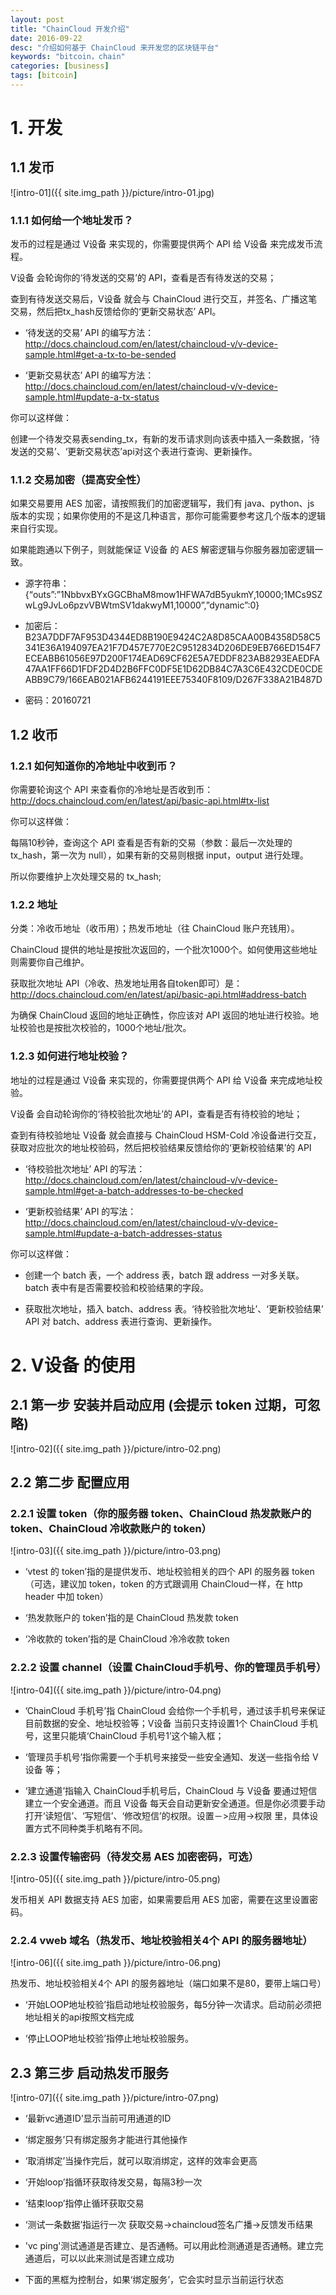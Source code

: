 ```yaml
---
layout: post
title: "ChainCloud 开发介绍"
date: 2016-09-22
desc: "介绍如何基于 ChainCloud 来开发您的区块链平台"
keywords: "bitcoin，chain"
categories: [business]
tags: [bitcoin]
---
```


# 1. 开发

## 1.1 发币

![intro-01]({{ site.img_path }}/picture/intro-01.jpg)

### 1.1.1 如何给一个地址发币？

发币的过程是通过 V设备 来实现的，你需要提供两个 API 给 V设备 来完成发币流程。

V设备 会轮询你的‘待发送的交易’的 API，查看是否有待发送的交易；

查到有待发送交易后，V设备 就会与 ChainCloud 进行交互，并签名、广播这笔交易，然后把tx_hash反馈给你的‘更新交易状态’ API。

* ‘待发送的交易’ API 的编写方法： http://docs.chaincloud.com/en/latest/chaincloud-v/v-device-sample.html#get-a-tx-to-be-sended

* ‘更新交易状态’ API 的编写方法： http://docs.chaincloud.com/en/latest/chaincloud-v/v-device-sample.html#update-a-tx-status

你可以这样做：

创建一个待发交易表sending_tx，有新的发币请求则向该表中插入一条数据，‘待发送的交易’、‘更新交易状态’api对这个表进行查询、更新操作。

### 1.1.2 交易加密（提高安全性）

如果交易要用 AES 加密，请按照我们的加密逻辑写，我们有 java、python、js 版本的实现；如果你使用的不是这几种语言，那你可能需要参考这几个版本的逻辑来自行实现。

如果能跑通以下例子，则就能保证 V设备 的 AES 解密逻辑与你服务器加密逻辑一致。

* 源字符串：{“outs”:”1NbbvxBYxGGCBhaM8mow1HFWA7dB5yukmY,10000;1MCs9SZwLg9JvLo6pzvVBWtmSV1dakwyM1,10000”,”dynamic”:0}

* 加密后：B23A7DDF7AF953D4344ED8B190E9424C2A8D85CAA00B4358D58C5341E36A194097EA21F7D457E770E2C9512834D206DE9EB766ED154F7ECEABB61056E97D200F174EAD69CF62E5A7EDDF823AB8293EAEDFA47AA1FF66D1FDF2D4D2B6FFC0DF5E1D62DB84C7A3C6E432CDE0CDEABB9C79/166EAB021AFB6244191EEE75340F8109/D267F338A21B487D

* 密码：20160721

## 1.2 收币

### 1.2.1 如何知道你的冷地址中收到币？

你需要轮询这个 API 来查看你的冷地址是否收到币： http://docs.chaincloud.com/en/latest/api/basic-api.html#tx-list

你可以这样做：

每隔10秒钟，查询这个 API 查看是否有新的交易（参数：最后一次处理的 tx_hash，第一次为 null），如果有新的交易则根据 input，output 进行处理。

所以你要维护上次处理交易的 tx_hash;

### 1.2.2 地址

分类：冷收币地址（收币用）；热发币地址（往 ChainCloud 账户充钱用）。

ChainCloud 提供的地址是按批次返回的，一个批次1000个。如何使用这些地址则需要你自己维护。

获取批次地址 API（冷收、热发地址用各自token即可）是： http://docs.chaincloud.com/en/latest/api/basic-api.html#address-batch

为确保 ChainCloud 返回的地址正确性，你应该对 API 返回的地址进行校验。地址校验也是按批次校验的，1000个地址/批次。

### 1.2.3 如何进行地址校验？

地址的过程是通过 V设备 来实现的，你需要提供两个 API 给 V设备 来完成地址校验。

V设备 会自动轮询你的‘待校验批次地址’的 API，查看是否有待校验的地址；

查到有待校验地址 V设备 就会直接与 ChainCloud HSM-Cold 冷设备进行交互，获取对应批次的地址校验码，然后把校验结果反馈给你的‘更新校验结果’的 API

* ‘待校验批次地址’ API 的写法： http://docs.chaincloud.com/en/latest/chaincloud-v/v-device-sample.html#get-a-batch-addresses-to-be-checked

* ‘更新校验结果’ API 的写法： http://docs.chaincloud.com/en/latest/chaincloud-v/v-device-sample.html#update-a-batch-addresses-status

你可以这样做：

* 创建一个 batch 表，一个 address 表，batch 跟 address 一对多关联。batch 表中有是否需要校验和校验结果的字段。

* 获取批次地址，插入 batch、address 表。‘待校验批次地址’、‘更新校验结果’ API 对 batch、address 表进行查询、更新操作。

# 2. V设备 的使用

## 2.1 第一步 安装并启动应用 (会提示 token 过期，可忽略)

![intro-02]({{ site.img_path }}/picture/intro-02.png)

## 2.2 第二步 配置应用

### 2.2.1 设置 token（你的服务器 token、ChainCloud 热发款账户的 token、ChainCloud 冷收款账户的 token）

![intro-03]({{ site.img_path }}/picture/intro-03.png)

* ‘vtest 的 token’指的是提供发币、地址校验相关的四个 API 的服务器 token（可选，建议加 token，token 的方式跟调用 ChainCloud一样，在 http header 中加 token）

* ‘热发款账户的 token’指的是 ChainCloud 热发款 token

* ‘冷收款的 token’指的是 ChainCloud 冷冷收款 token

### 2.2.2 设置 channel（设置 ChainCloud手机号、你的管理员手机号）

![intro-04]({{ site.img_path }}/picture/intro-04.png)

* ’ChainCloud 手机号’指 ChainCloud 会给你一个手机号，通过该手机号来保证目前数据的安全、地址校验等；V设备 当前只支持设置1个 ChainCloud 手机号，这里只能填‘ChainCloud 手机号1’这个输入框；

* ‘管理员手机号’指你需要一个手机号来接受一些安全通知、发送一些指令给 V设备 等；

* ‘建立通道’指输入 ChainCloud手机号后，ChainCloud 与 V设备 要通过短信建立一个安全通道。而且 V设备 每天会自动更新安全通道。但是你必须要手动打开‘读短信’、‘写短信’、‘修改短信’的权限。设置－>应用->权限 里，具体设置方式不同种类手机略有不同。

### 2.2.3 设置传输密码（待发交易 AES 加密密码，可选）

![intro-05]({{ site.img_path }}/picture/intro-05.png)

发币相关 API 数据支持 AES 加密，如果需要启用 AES 加密，需要在这里设置密码。

### 2.2.4 vweb 域名（热发币、地址校验相关4个 API 的服务器地址）

![intro-06]({{ site.img_path }}/picture/intro-06.png)

热发币、地址校验相关4个 API 的服务器地址（端口如果不是80，要带上端口号）

* ‘开始LOOP地址校验’指启动地址校验服务，每5分钟一次请求。启动前必须把地址相关的api按照文档完成

* ‘停止LOOP地址校验’指停止地址校验服务。

## 2.3 第三步 启动热发币服务

![intro-07]({{ site.img_path }}/picture/intro-07.png)

* ‘最新vc通道ID’显示当前可用通道的ID

* ‘绑定服务’只有绑定服务才能进行其他操作

* ‘取消绑定’当操作完后，就可以取消绑定，这样的效率会更高

* ‘开始loop’指循环获取待发交易，每隔3秒一次

* ‘结束loop’指停止循环获取交易

* ‘测试一条数据’指运行一次 获取交易->chaincloud签名广播->反馈发币结果

* 'vc ping'测试通道是否建立、是否通畅。可以用此检测通道是否通畅。建立完通道后，可以以此来测试是否建立成功

* 下面的黑框为控制台，如果‘绑定服务’，它会实时显示当前运行状态
